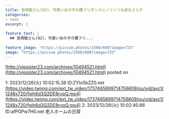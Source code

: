 ```yaml
---
title: 宮崎駿さん(82)、可愛い女の子の腰フリダンスにノリノリな姿をさらす
categories:
- news
excerpt: |
  
feature_text: |
  ## 宮崎駿さん(82)、可愛い女の子の腰フリ...
  
feature_image: "https://picsum.photos/2560/600?image=733"
image: "https://picsum.photos/2560/600?image=733"
---
```


[http://vipsister23.com/archives/10494521.html](http://vipsister23.com/archives/10494521.html)
posted on 

<!--more-->

1: 2023/12/26(火) 10:02:15.38 ID:ZYIo5bZZ0.net [https://video.twimg.com/ext_tw_video/1737465899714756609/pu/vid/avc1/1248x720/fgih6d3Q2DE8rvpQ.mp4](https://video.twimg.com/ext_tw_video/1737465899714756609/pu/vid/avc1/1248x720/fgih6d3Q2DE8rvpQ.mp4) 2: 2023/12/26(火) 10:02:40.66 ID:afPGPw7H0.net 老人ホームの日常
